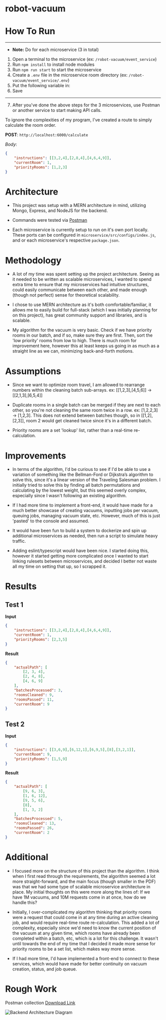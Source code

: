 # robot-vacuum

# How To Run
---
* **Note:** Do for each microservice (3 in total)
1. Open a terminal to the microservice (ex: `/robot-vacuum/event_service`)
2. Run `npm install` to install node modules
3. Run `npm run start` to start the microservice
4. Create a `.env` file in the microservice room directory (ex: `/robot-vacuum/event_service/.env`)
5. Put the following variable in: 
6. Save
---
7. After you've done the above steps for the 3 microservices, use Postman or another service to start making API calls.


To ignore the complexities of my program, I've created a route to simply calculate the room order.

**POST**: `http://localhost:6000/calculate`

*Body*:
```JSON 
{
    "instructions": [[3,2,4],[2,8,4],[4,6,4,9]],
    "currentRoom": 1,
    "priorityRooms": [1,2,3]
}
```

# Architecture
- This project was setup with a MERN architecture in mind, utilizing Mongo, Express, and NodeJS for the backend.

- Commands were tested via [Postman](https://drive.google.com/file/d/1Vno6203yvc_QdiZP_cqfOBqtZG3J9YAV/view?usp=sharing)

- Each microservice is currently setup to run on it's own port locally. These ports can be configured in `microservice/src/configs/index.js`, and or each microservice's respective `package.json`.

# Methodology
- A lot of my time was spent setting up the project architecture. Seeing as it needed to be written as scalable microservices, I wanted to spend extra time to ensure that my microservices had intuitive structures, could easily communicate between each other, and made enough (though not perfect) sense for theoretical scalability.

- I chose to use MERN architecture as it's both comfortable/familiar, it allows me to easily build for full-stack (which I was initially planning for on this project), has great community support and libraries, and is scalable.

- My algorithm for the vacuum is very basic. Check if we have priority rooms in our batch, and if so, make sure they are first. Then, sort the 'low priority' rooms from low to high. There is much room for improvement here, however this at least keeps us going in as much as a straight line as we can, minimizing back-and-forth motions.

# Assumptions
- Since we want to optimize room travel, I am allowed to rearrange numbers within the cleaning batch sub-arrays. ex: [[1,2,3],[4,5,6]] -> [[2,1,3],[6,5,4]]

- Duplicate rooms in a single batch can be merged if they are next to each other, so you're not cleaning the same room twice in a row. ex: [1,2,2,3] -> [1,2,3]. This does not extend between batches though, so in [[1,2],[2,3]], room 2 would get cleaned twice since it's in a different batch.

- Priority rooms are a set 'lookup' list, rather than a real-time re-calculation.

# Improvements
- In terms of the algorithm, I'd be curious to see if I'd be able to use a variation of something like the Bellman-Ford or Dijkstra’s algorithm to solve this, since it's a linear version of the Traveling Salesman problem. I initially tried to solve this by finding all batch permutations and calculating by the lowest weight, but this seemed overly complex, especially since I wasn't following an existing algorithm.

- If I had more time to implement a front-end, it would have made for a much better showcase of creating vacuums, inputting jobs per vacuum, queuing jobs, managing vacuum state, etc. However, much of this is just 'pasted' to the console and assumed. 

- It would have been fun to build a system to dockerize and spin up additional microservices as needed, then run a script to simulate heavy traffic.

- Adding eslint/typescript would have been nice. I started doing this, however it started getting more complicated once I wanted to start linking rulesets between microservices, and decided I better not waste all my time on setting that up, so I scrapped it.

# Results

## Test 1

**Input**
```JSON
{
    "instructions": [[3,2,4],[2,8,4],[4,6,4,9]],
    "currentRoom": 1,
    "priorityRooms": [2,3,5]
}
```

**Result**
```JSON
{
    "actualPath": [
        [2, 3, 4],
        [2, 4, 8],
        [4, 6, 9]
    ],
    "batchesProcessed": 3,
    "roomsCleaned": 9,
    "roomsPassed": 11,
    "currentRoom": 9
}
```

## Test 2

**Input**
```JSON
{
    "instructions": [[3,6,9],[6,12,1],[6,9,5],[8],[3,2,1]],
    "currentRoom": 9,
    "priorityRooms": [1,5,9]
}
```

**Result**
```JSON
{
    "actualPath": [
        [9, 6, 3],
        [1, 6, 12],
        [9, 5, 6],
        [8],
        [1, 3, 2]
    ],
    "batchesProcessed": 5,
    "roomsCleaned": 13,
    "roomsPassed": 26,
    "currentRoom": 2
}
```

# Additional
- I focused more on the structure of this project than the algorithm. I think when I first read through the requirements, the algorithm seemed a lot more straight-forward, and the main focus (though smaller in the PDF) was that we had some type of scalable microservice architecture in place. My initial thoughts on this were more along the lines of: If we have 1M vacuums, and 10M requests come in at once, how do we handle this?

- Initially, I over-complicated my algorithm thinking that priority rooms were a request that could come in at any time during an active cleaning job, and would require real-time route re-calculation. This added a lot of complexity, especially since we'd need to know the current position of the vacuum at any given time, which rooms have already been completed within a batch, etc, which is a lot for this challenge. It wasn't until towards the end of my time that I decided it made more sense for priority rooms to be a set list, which makes way more sense.

- If I had more time, I'd have implemented a front-end to connect to these services, which would have made for better continuity on vacuum creation, status, and job queue. 

# Rough Work

Postman collection [Download Link](https://drive.google.com/file/d/1Vno6203yvc_QdiZP_cqfOBqtZG3J9YAV/view?usp=sharing)

![Backend Architecture Diagram](https://i.gyazo.com/74f91f6c8a6aeaf167e72adc10183eb4.png)
